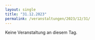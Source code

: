 ```yaml
---
layout: single
title: "31.12.2023"
permalink: /veranstaltungen/2023/12/31/
---
```


Keine Veranstaltung an diesem Tag.
